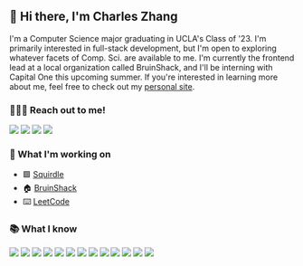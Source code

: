 ## 👋 Hi there, I'm Charles Zhang
I'm a Computer Science major graduating in UCLA's Class of '23. I'm primarily interested in full-stack development, but I'm open to exploring whatever facets of Comp. Sci. are available to me. I'm currently the frontend lead at a local organization called BruinShack, and I'll be interning with Capital One this upcoming summer. If you're interested in learning more about me, feel free to check out my [personal site](https://czhangy.io).

### 🙋🏻‍♂️ Reach out to me!
[<img src="https://img.shields.io/badge/Instagram-E4405F?style=for-the-badge&logo=instagram&logoColor=white" />](https://www.instagram.com/c.zhangg/)
[<img src="https://img.shields.io/badge/LinkedIn-0077B5?style=for-the-badge&logo=linkedin&logoColor=white" />](https://www.linkedin.com/in/charles-zhang-14746519b/)
[<img src="https://img.shields.io/badge/Twitter-1DA1F2?style=for-the-badge&logo=twitter&logoColor=white" />](https://twitter.com/czhangy_)
[<img src="https://img.shields.io/badge/Facebook-1877F2?style=for-the-badge&logo=facebook&logoColor=white" />](https://www.facebook.com/charles.zhang.14268769/)

### 📌 What I'm working on
- 🟩 [Squirdle](https://squirdle.herokuapp.com)
- 🏠 [BruinShack](https://bruinshack.com)
- ⌨️ [LeetCode](https://leetcode.com/czhangy/)

### 📚 What I know
<img src="https://img.shields.io/badge/HTML5-E34F26?style=for-the-badge&logo=html5&logoColor=white" />    <img src="https://img.shields.io/badge/CSS3-1572B6?style=for-the-badge&logo=css3&logoColor=white" />    <img src="https://img.shields.io/badge/JavaScript-323330?style=for-the-badge&logo=javascript&logoColor=F7DF1E" />
<img src="https://img.shields.io/badge/C%2B%2B-00599C?style=for-the-badge&logo=c%2B%2B&logoColor=white" />  <img src="https://img.shields.io/badge/Python-FFD43B?style=for-the-badge&logo=python&logoColor=darkgreen" />   <img src="https://img.shields.io/badge/React-20232A?style=for-the-badge&logo=react&logoColor=61DAFB" />    <img src="https://img.shields.io/badge/Vue.js-35495E?style=for-the-badge&logo=vuedotjs&logoColor=4FC08D" />    <img src="https://img.shields.io/badge/npm-CB3837?style=for-the-badge&logo=npm&logoColor=white" />     <img src="https://img.shields.io/badge/Node.js-339933?style=for-the-badge&logo=nodedotjs&logoColor=white" />   <img src="https://img.shields.io/badge/Express.js-000000?style=for-the-badge&logo=express&logoColor=white" />    <img src="https://img.shields.io/badge/Sass-CC6699?style=for-the-badge&logo=sass&logoColor=white" />    <img src="https://img.shields.io/badge/MongoDB-4EA94B?style=for-the-badge&logo=mongodb&logoColor=white" />  <img src="https://img.shields.io/badge/MySQL-005C84?style=for-the-badge&logo=mysql&logoColor=white" />

<!-- ### 📝 What I'm learning
-  -->


